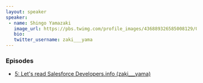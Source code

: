 ```yaml
---
layout: speaker
speaker:
 - name: Shingo Yamazaki
   image_url: https://pbs.twimg.com/profile_images/436889326585008129/Q_ihmvTQ.png
   bio:
   twitter_username: zaki___yama
---
```


### Episodes

- [5: Let's read Salesforce Developers.info (zaki___yama)](/005/)
